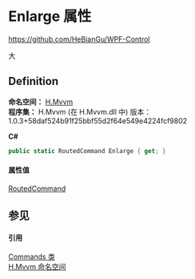 # Enlarge 属性
https://github.com/HeBianGu/WPF-Control

大



## Definition
**命名空间：** <a href="2171cdff-f9c4-6682-6b3e-a29f9cee4c25">H.Mvvm</a>  
**程序集：** H.Mvvm (在 H.Mvvm.dll 中) 版本：1.0.3+58daf524b91f25bbf55d2f64e549e4224fcf9802

**C#**
``` C#
public static RoutedCommand Enlarge { get; }
```



#### 属性值
<a href="https://learn.microsoft.com/dotnet/api/system.windows.input.routedcommand" target="_blank" rel="noopener noreferrer">RoutedCommand</a>

## 参见


#### 引用
<a href="1c7eca18-b1fe-2562-741d-43cc0b9044ac">Commands 类</a>  
<a href="2171cdff-f9c4-6682-6b3e-a29f9cee4c25">H.Mvvm 命名空间</a>  
